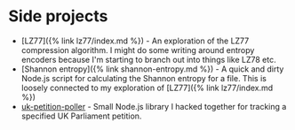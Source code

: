 # Side projects

- [LZ77]({% link lz77/index.md %}) - An exploration of the LZ77 compression algorithm. I might do some writing around entropy encoders because I'm starting to branch out into things like LZ78 etc.
- [Shannon entropy]({% link shannon-entropy.md %}) - A quick and dirty Node.js script for calculating the Shannon entropy for a file. This is loosely connected to my exploration of [LZ77]({% link lz77/index.md %})
- [uk-petition-poller](https://github.com/spacekitcat/uk-petition-poller) - Small Node.js library I hacked together for tracking a specified UK Parliament petition.

